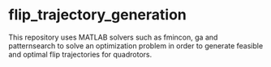 # flip_trajectory_generation
This repository uses MATLAB solvers such as fmincon, ga and patternsearch to solve an optimization problem in order to generate feasible and optimal flip trajectories for quadrotors.

